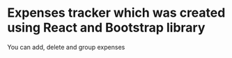 # Expenses tracker which was created using React and Bootstrap library

You can add, delete and group expenses


